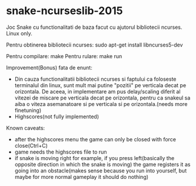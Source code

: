 # snake-ncurseslib-2015
Joc Snake cu functionalitati de baza facut cu ajutorul bibliotecii ncurses. Linux only.

Pentru obtinerea bibliotecii ncurses:
  sudo apt-get install libncurses5-dev
  
Pentru compilare: make
Pentru rulare: make run

Improvement(Bonus) fata de enunt:
 - Din cauza functionalitatii bibliotecii ncurses si faptului ca foloseste terminalul din linux, sunt mult mai putine "pozitii" pe verticala decat pe orizontala. De aceea, in implementare am pus delay/scaling diferit al vitezei de miscare pe verticala decat pe orizontala, pentru ca snakeul sa aiba o viteza asemanatoare si pe verticala si pe orizontala.(needs more finetuning)
 - Highscores(not fully implemented)

Known caveats:
 -  after the highscores menu the game can only be closed with force close(Ctrl+C)
 -  game needs the highscores file to run
 -  if snake is moving right for example, if you press left(basically the opposite direction in which the snake is moving) the game registers it as going into an obstacle(makes sense because you run into yourself, but maybe for more normal gameplay it should do nothing)
